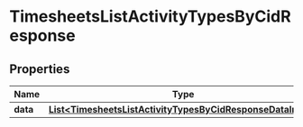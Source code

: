 

# TimesheetsListActivityTypesByCidResponse


## Properties

| Name | Type | Description | Notes |
|------------ | ------------- | ------------- | -------------|
|**data** | [**List&lt;TimesheetsListActivityTypesByCidResponseDataInner&gt;**](TimesheetsListActivityTypesByCidResponseDataInner.md) |  |  [optional] |



